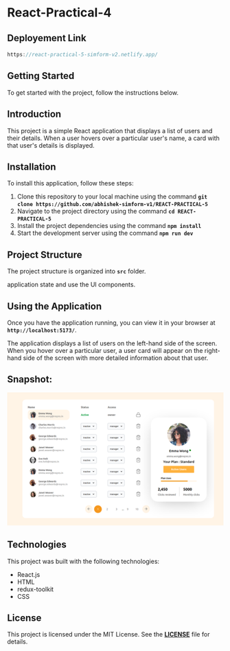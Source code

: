 # React-Practical-4

## Deployement Link

```jsx
https://react-practical-5-simform-v2.netlify.app/
```

## **Getting Started**

To get started with the project, follow the instructions below.

## **Introduction**

This project is a simple React application that displays a list of users and their details. When a user hovers over a particular user's name, a card with that user's details is displayed.

## **Installation**

To install this application, follow these steps:

1. Clone this repository to your local machine using the command **`git clone https://github.com/abhishek-simform-v1/REACT-PRACTICAL-5`**
2. Navigate to the project directory using the command **`cd REACT-PRACTICAL-5`**
3. Install the project dependencies using the command **`npm install`**
4. Start the development server using the command **`npm run dev`**

## **Project Structure**

The project structure is organized into **`src`** folder.

application state and use the UI components.

## **Using the Application**

Once you have the application running, you can view it in your browser at **`http://localhost:5173/`**.

The application displays a list of users on the left-hand side of the screen. When you hover over a particular user, a user card will appear on the right-hand side of the screen with more detailed information about that user.

## Snapshot:

![Image 2](./src/assets/dashboard.png)

## **Technologies**

This project was built with the following technologies:

- React.js
- HTML
- redux-toolkit
- CSS

## **License**

This project is licensed under the MIT License. See the **[LICENSE](https://chat.openai.com/LICENSE)** file for details.

